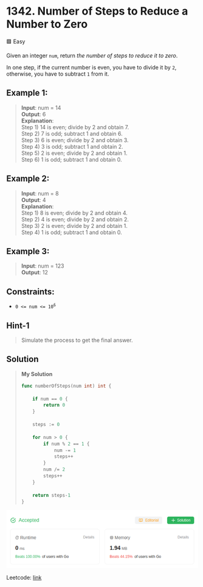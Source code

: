# 1342. Number of Steps to Reduce a Number to Zero
🟩 Easy

Given an integer `num`, return *the number of steps to reduce it to zero*.

In one step, if the current number is even, you have to divide it by `2`, otherwise, you have to subtract `1` from it.

## Example 1:
> **Input**: num = 14 \
> **Output**: 6 \
> **Explanation**: \
> Step 1) 14 is even; divide by 2 and obtain 7. \
> Step 2) 7 is odd; subtract 1 and obtain 6. \
> Step 3) 6 is even; divide by 2 and obtain 3. \
> Step 4) 3 is odd; subtract 1 and obtain 2. \
> Step 5) 2 is even; divide by 2 and obtain 1. \
> Step 6) 1 is odd; subtract 1 and obtain 0.

## Example 2:
> **Input**: num = 8 \
> **Output**: 4 \
> **Explanation**: \
> Step 1) 8 is even; divide by 2 and obtain 4. \
> Step 2) 4 is even; divide by 2 and obtain 2. \
> Step 3) 2 is even; divide by 2 and obtain 1. \
> Step 4) 1 is odd; subtract 1 and obtain 0.

## Example 3:
> **Input**: num = 123 \
> **Output**: 12
 

## Constraints:

* <code>0 <= num <= 10<sup>6</sup></code>

## Hint-1
> Simulate the process to get the final answer.

## Solution
> **My Solution**
> ```go
> func numberOfSteps(num int) int {
> 
>     if num == 0 {
>         return 0
>     }
>     
>     steps := 0
> 
>     for num > 0 {
>         if num % 2 == 1 {
>             num -= 1
>             steps++
>         }
>         num /= 2
>         steps++
>     }
> 
>     return steps-1
> }
> ```

![result](1342.png)

Leetcode: [link](https://leetcode.com/problems/number-of-steps-to-reduce-a-number-to-zero/description/)    